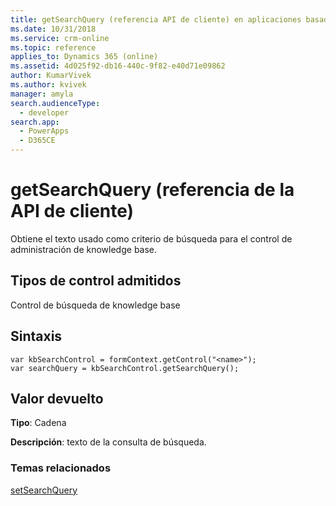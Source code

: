```yaml
---
title: getSearchQuery (referencia API de cliente) en aplicaciones basadas en modelos | Microsoft Docs
ms.date: 10/31/2018
ms.service: crm-online
ms.topic: reference
applies_to: Dynamics 365 (online)
ms.assetid: 4d025f92-db16-440c-9f82-e40d71e09862
author: KumarVivek
ms.author: kvivek
manager: amyla
search.audienceType:
  - developer
search.app:
  - PowerApps
  - D365CE
---
```

# <a name="getsearchquery-client-api-reference"></a>getSearchQuery (referencia de la API de cliente)



Obtiene el texto usado como criterio de búsqueda para el control de administración de knowledge base. 

## <a name="control-types-supported"></a>Tipos de control admitidos

Control de búsqueda de knowledge base

## <a name="syntax"></a>Sintaxis

```
var kbSearchControl = formContext.getControl("<name>");
var searchQuery = kbSearchControl.getSearchQuery();
```

## <a name="return-value"></a>Valor devuelto

**Tipo**: Cadena

**Descripción**: texto de la consulta de búsqueda.

### <a name="related-topics"></a>Temas relacionados

[setSearchQuery](setSearchQuery.md)

